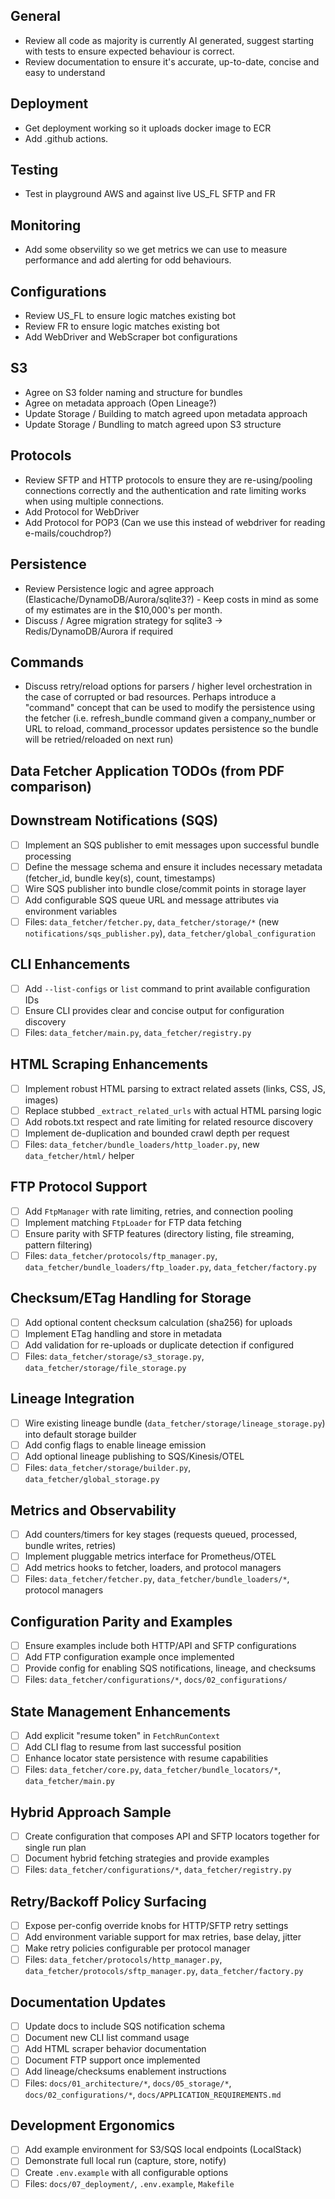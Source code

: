 ## General

- Review all code as majority is currently AI generated, suggest starting with tests to ensure expected behaviour is correct.
- Review documentation to ensure it's accurate, up-to-date, concise and easy to understand

## Deployment

- Get deployment working so it uploads docker image to ECR
- Add .github actions.

## Testing

- Test in playground AWS and against live US_FL SFTP and FR

## Monitoring

- Add some observility so we get metrics we can use to measure performance and add alerting for odd behaviours.

## Configurations

- Review US_FL to ensure logic matches existing bot
- Review FR to ensure logic matches existing bot
- Add WebDriver and WebScraper bot configurations

## S3

- Agree on S3 folder naming and structure for bundles
- Agree on metadata approach (Open Lineage?)
- Update Storage / Building to match agreed upon metadata approach
- Update Storage / Bundling to match agreed upon S3 structure

## Protocols

- Review SFTP and HTTP protocols to ensure they are re-using/pooling connections correctly and the authentication and rate limiting works when using multiple connections.
- Add Protocol for WebDriver
- Add Protocol for POP3 (Can we use this instead of webdriver for reading e-mails/couchdrop?)

## Persistence

- Review Persistence logic and agree approach (Elasticache/DynamoDB/Aurora/sqlite3?) - Keep costs in mind as some of my estimates are in the $10,000's per month.
- Discuss / Agree migration strategy for sqlite3 -> Redis/DynamoDB/Aurora if required

## Commands

- Discuss retry/reload options for parsers / higher level orchestration in the case of corrupted or bad resources. Perhaps introduce a "command" concept that can be used to modify the persistence using the fetcher (i.e. refresh_bundle command given a company_number or URL to reload, command_processor updates persistence so the bundle will be retried/reloaded on next run)

## Data Fetcher Application TODOs (from PDF comparison)

## Downstream Notifications (SQS)
- [ ] Implement an SQS publisher to emit messages upon successful bundle processing
- [ ] Define the message schema and ensure it includes necessary metadata (fetcher_id, bundle key(s), count, timestamps)
- [ ] Wire SQS publisher into bundle close/commit points in storage layer
- [ ] Add configurable SQS queue URL and message attributes via environment variables
- [ ] Files: `data_fetcher/fetcher.py`, `data_fetcher/storage/*` (new `notifications/sqs_publisher.py`), `data_fetcher/global_configuration`

## CLI Enhancements
- [ ] Add `--list-configs` or `list` command to print available configuration IDs
- [ ] Ensure CLI provides clear and concise output for configuration discovery
- [ ] Files: `data_fetcher/main.py`, `data_fetcher/registry.py`

## HTML Scraping Enhancements
- [ ] Implement robust HTML parsing to extract related assets (links, CSS, JS, images)
- [ ] Replace stubbed `_extract_related_urls` with actual HTML parsing logic
- [ ] Add robots.txt respect and rate limiting for related resource discovery
- [ ] Implement de-duplication and bounded crawl depth per request
- [ ] Files: `data_fetcher/bundle_loaders/http_loader.py`, new `data_fetcher/html/` helper

## FTP Protocol Support
- [ ] Add `FtpManager` with rate limiting, retries, and connection pooling
- [ ] Implement matching `FtpLoader` for FTP data fetching
- [ ] Ensure parity with SFTP features (directory listing, file streaming, pattern filtering)
- [ ] Files: `data_fetcher/protocols/ftp_manager.py`, `data_fetcher/bundle_loaders/ftp_loader.py`, `data_fetcher/factory.py`

## Checksum/ETag Handling for Storage
- [ ] Add optional content checksum calculation (sha256) for uploads
- [ ] Implement ETag handling and store in metadata
- [ ] Add validation for re-uploads or duplicate detection if configured
- [ ] Files: `data_fetcher/storage/s3_storage.py`, `data_fetcher/storage/file_storage.py`

## Lineage Integration
- [ ] Wire existing lineage bundle (`data_fetcher/storage/lineage_storage.py`) into default storage builder
- [ ] Add config flags to enable lineage emission
- [ ] Add optional lineage publishing to SQS/Kinesis/OTEL
- [ ] Files: `data_fetcher/storage/builder.py`, `data_fetcher/global_storage.py`

## Metrics and Observability
- [ ] Add counters/timers for key stages (requests queued, processed, bundle writes, retries)
- [ ] Implement pluggable metrics interface for Prometheus/OTEL
- [ ] Add metrics hooks to fetcher, loaders, and protocol managers
- [ ] Files: `data_fetcher/fetcher.py`, `data_fetcher/bundle_loaders/*`, protocol managers

## Configuration Parity and Examples
- [ ] Ensure examples include both HTTP/API and SFTP configurations
- [ ] Add FTP configuration example once implemented
- [ ] Provide config for enabling SQS notifications, lineage, and checksums
- [ ] Files: `data_fetcher/configurations/*`, `docs/02_configurations/`

## State Management Enhancements
- [ ] Add explicit "resume token" in `FetchRunContext`
- [ ] Add CLI flag to resume from last successful position
- [ ] Enhance locator state persistence with resume capabilities
- [ ] Files: `data_fetcher/core.py`, `data_fetcher/bundle_locators/*`, `data_fetcher/main.py`

## Hybrid Approach Sample
- [ ] Create configuration that composes API and SFTP locators together for single run plan
- [ ] Document hybrid fetching strategies and provide examples
- [ ] Files: `data_fetcher/configurations/*`, `data_fetcher/registry.py`

## Retry/Backoff Policy Surfacing
- [ ] Expose per-config override knobs for HTTP/SFTP retry settings
- [ ] Add environment variable support for max retries, base delay, jitter
- [ ] Make retry policies configurable per protocol manager
- [ ] Files: `data_fetcher/protocols/http_manager.py`, `data_fetcher/protocols/sftp_manager.py`, `data_fetcher/factory.py`

## Documentation Updates
- [ ] Update docs to include SQS notification schema
- [ ] Document new CLI list command usage
- [ ] Add HTML scraper behavior documentation
- [ ] Document FTP support once implemented
- [ ] Add lineage/checksums enablement instructions
- [ ] Files: `docs/01_architecture/*`, `docs/05_storage/*`, `docs/02_configurations/*`, `docs/APPLICATION_REQUIREMENTS.md`

## Development Ergonomics
- [ ] Add example environment for S3/SQS local endpoints (LocalStack)
- [ ] Demonstrate full local run (capture, store, notify)
- [ ] Create `.env.example` with all configurable options
- [ ] Files: `docs/07_deployment/`, `.env.example`, `Makefile`
